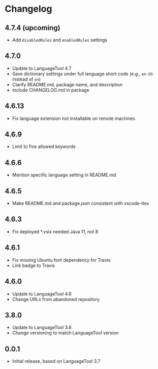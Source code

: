 # Changelog

## 4.7.4 (upcoming)

- Add `disabledRules` and `enabledRules` settings

## 4.7.0

- Update to LanguageTool 4.7
- Save dictionary settings under full language short code (e.g., `en-US` instead of `en`)
- Clarify README.md, package name, and description
- Include CHANGELOG.md in package

## 4.6.13

- Fix language extension not installable on remote machines

## 4.6.9

- Limit to five allowed keywords

## 4.6.6

- Mention specific language setting in README.md

## 4.6.5

- Make README.md and package.json consistent with vscode-ltex

## 4.6.3

- Fix deployed *.vsix needed Java 11, not 8

## 4.6.1

- Fix missing Ubuntu font dependency for Travis
- Link badge to Travis

## 4.6.0

- Update to LanguageTool 4.6
- Change URLs from abandoned repository

## 3.8.0

- Update to LanguageTool 3.8
- Change versioning to match LanguageTool version

## 0.0.1

- Initial release, based on LanguageTool 3.7
